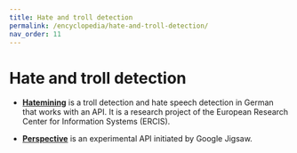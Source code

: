 ```yaml
---
title: Hate and troll detection
permalink: /encyclopedia/hate-and-troll-detection/
nav_order: 11
---
```


# Hate and troll detection

- [**Hatemining**](https://www.hatemining.de) is a troll detection and hate speech detection in German that works with an API. It is a research project of the European Research Center for Information Systems (ERCIS).

- [**Perspective**](https://www.perspectiveapi.com/) is an experimental API initiated by Google Jigsaw.
